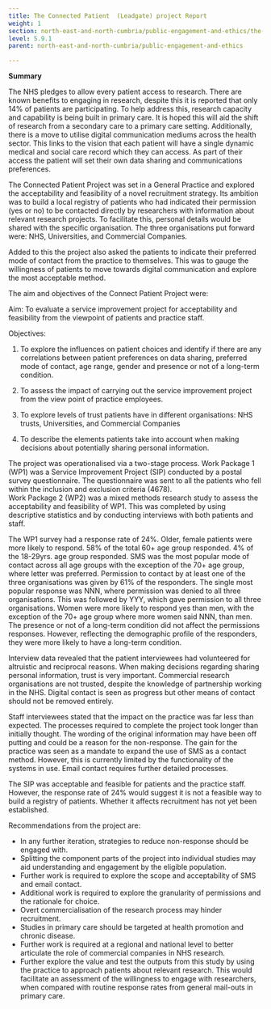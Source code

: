 ```yaml
---
title: The Connected Patient  (Leadgate) project Report
weight: 1
section: north-east-and-north-cumbria/public-engagement-and-ethics/the-connected-patient-leadgate-project-report
level: 5.9.1
parent: north-east-and-north-cumbria/public-engagement-and-ethics

---
```


**Summary**

The NHS pledges to allow every patient access to research. There are known benefits to engaging in research, despite this it is reported that only 14% of patients are participating. To help address this, research capacity and capability is being built in primary care. It is hoped this will aid the shift of research from a secondary care to a primary care setting. Additionally, there is a move to utilise 
digital communication mediums across the health sector. This links to the vision that each patient will have a single dynamic medical and social care record which they can access. As part of their access the patient will set their own data sharing and communications preferences.  

The Connected Patient Project was set in a General Practice and explored the acceptability and feasibility of a novel recruitment strategy. Its ambition was to build a local registry of patients who had indicated their permission (yes or no) to be contacted directly by researchers with information about relevant research projects. To facilitate this, personal details would be shared with the specific 
organisation. The three organisations put forward were: NHS, Universities, and Commercial Companies.

Added to this the project also asked the patients to indicate their preferred mode of contact from the practice to themselves. This was to gauge the willingness of patients to move towards digital communication and explore the most acceptable method.  

The aim and objectives of the Connect Patient Project were: 

Aim:  To evaluate a service improvement project for acceptability and feasibility from the viewpoint of 
patients and practice staff.  

Objectives:  
1. To explore the influences on patient choices and identify if there are any correlations 
between patient preferences on data sharing, preferred mode of contact, age range, gender 
and presence or not of a long-term condition. 

2. To assess the impact of carrying out the service improvement project from the view point of 
practice employees. 

3. To explore levels of trust patients have in different organisations: NHS trusts, Universities, and Commercial Companies

4. To describe the elements patients take into account when making decisions about 
potentially sharing personal information. 

The project was operationalised via a two-stage process. Work Package 1 (WP1) was a Service Improvement Project (SIP) conducted by a postal survey questionnaire. The questionnaire was sent to all the patients who fell within the inclusion and exclusion criteria (4678).  
Work Package 2 (WP2) was a mixed methods research study to assess the acceptability and feasibility of WP1. This was completed by using descriptive statistics and by conducting interviews with both patients and staff.  

The WP1 survey had a response rate of 24%. Older, female patients were more likely to respond. 58% of the total 60+ age group responded. 4% of the 18-29yrs. age group responded. SMS was the most popular mode of contact across all age groups with the exception of the 70+ age group, where letter was preferred. Permission to contact by at least one of the three organisations was given by 61% of the responders. The single most popular response was NNN, where permission was denied to all three organisations. This was followed by YYY, which gave permission to all three organisations. Women were more likely to respond yes than men, with the exception of the 70+ age group where more women said NNN, than men. The presence or not of a long-term condition did not affect the permissions responses. However, reflecting the demographic profile of the responders, they were more likely to have a long-term condition.  

Interview data revealed that the patient interviewees had volunteered for altruistic and reciprocal reasons. When making decisions regarding sharing personal information, trust is very important. Commercial research organisations are not trusted, despite the knowledge of partnership working in the NHS. Digital contact is seen as progress but other means of contact should not be removed 
entirely.  

Staff interviewees stated that the impact on the practice was far less than expected. The processes required to complete the project took longer than initially thought. The wording of the original information may have been off putting and could be a reason for the non-response. The gain for the practice was seen as a mandate to expand the use of SMS as a contact method. However, this is 
currently limited by the functionality of the systems in use. Email contact requires further detailed processes.  

The SIP was acceptable and feasible for patients and the practice staff. However, the response rate of 24% would suggest it is not a feasible way to build a registry of patients. Whether it affects recruitment has not yet been established.  

Recommendations from the project are:  

- In any further iteration, strategies to reduce non-response should be engaged with.  
- Splitting the component parts of the project into individual studies may aid understanding and engagement by the eligible population. 
- Further work is required to explore the scope and acceptability of SMS and email contact.  
- Additional work is required to explore the granularity of permissions and the rationale for choice.  
- Overt commercialisation of the research process may hinder recruitment.  
- Studies in primary care should be targeted at health promotion and chronic disease.  
- Further work is required at a regional and national level to better articulate the role of commercial companies in NHS research. 
- Further explore the value and test the outputs from this study by using the practice to approach patients about relevant research. This would facilitate an assessment of the willingness to engage with researchers, when compared with routine response rates from general mail-outs in primary care. 
  
        
